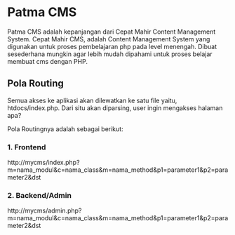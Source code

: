 # Patma CMS

Patma CMS adalah kepanjangan dari Cepat Mahir Content Management System. 
Cepat Mahir CMS, adalah Content Management System yang digunakan untuk 
proses pembelajaran php pada level menengah. 
Dibuat sesederhana mungkin agar lebih mudah dipahami untuk proses belajar membuat cms dengan PHP.

## Pola Routing

Semua akses ke aplikasi akan dilewatkan ke satu file yaitu, htdocs/index.php. Dari situ akan diparsing, user ingin mengakses halaman apa?

Pola Routingnya adalah sebagai berikut:
### 1. Frontend
http://mycms/index.php?m=nama_modul&c=nama_class&m=nama_method&p1=parameter1&p2=parameter2&dst

### 2. Backend/Admin
http://mycms/admin.php?m=nama_modul&c=nama_class&m=nama_method&p1=parameter1&p2=parameter2&dst
 